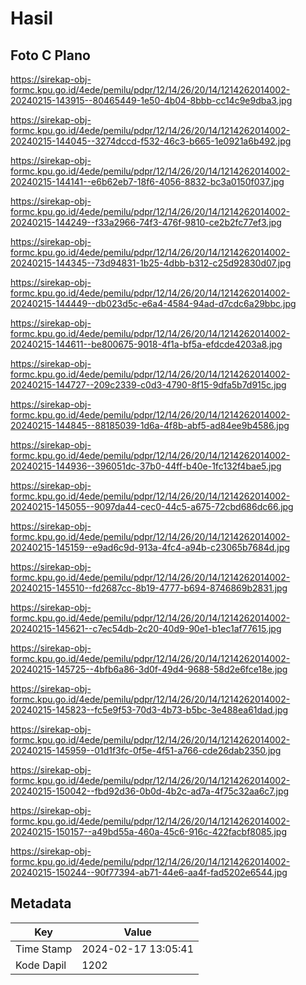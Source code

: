 # Hasil

## Foto C Plano

https://sirekap-obj-formc.kpu.go.id/4ede/pemilu/pdpr/12/14/26/20/14/1214262014002-20240215-143915--80465449-1e50-4b04-8bbb-cc14c9e9dba3.jpg

https://sirekap-obj-formc.kpu.go.id/4ede/pemilu/pdpr/12/14/26/20/14/1214262014002-20240215-144045--3274dccd-f532-46c3-b665-1e0921a6b492.jpg

https://sirekap-obj-formc.kpu.go.id/4ede/pemilu/pdpr/12/14/26/20/14/1214262014002-20240215-144141--e6b62eb7-18f6-4056-8832-bc3a0150f037.jpg

https://sirekap-obj-formc.kpu.go.id/4ede/pemilu/pdpr/12/14/26/20/14/1214262014002-20240215-144249--f33a2966-74f3-476f-9810-ce2b2fc77ef3.jpg

https://sirekap-obj-formc.kpu.go.id/4ede/pemilu/pdpr/12/14/26/20/14/1214262014002-20240215-144345--73d94831-1b25-4dbb-b312-c25d92830d07.jpg

https://sirekap-obj-formc.kpu.go.id/4ede/pemilu/pdpr/12/14/26/20/14/1214262014002-20240215-144449--db023d5c-e6a4-4584-94ad-d7cdc6a29bbc.jpg

https://sirekap-obj-formc.kpu.go.id/4ede/pemilu/pdpr/12/14/26/20/14/1214262014002-20240215-144611--be800675-9018-4f1a-bf5a-efdcde4203a8.jpg

https://sirekap-obj-formc.kpu.go.id/4ede/pemilu/pdpr/12/14/26/20/14/1214262014002-20240215-144727--209c2339-c0d3-4790-8f15-9dfa5b7d915c.jpg

https://sirekap-obj-formc.kpu.go.id/4ede/pemilu/pdpr/12/14/26/20/14/1214262014002-20240215-144845--88185039-1d6a-4f8b-abf5-ad84ee9b4586.jpg

https://sirekap-obj-formc.kpu.go.id/4ede/pemilu/pdpr/12/14/26/20/14/1214262014002-20240215-144936--396051dc-37b0-44ff-b40e-1fc132f4bae5.jpg

https://sirekap-obj-formc.kpu.go.id/4ede/pemilu/pdpr/12/14/26/20/14/1214262014002-20240215-145055--9097da44-cec0-44c5-a675-72cbd686dc66.jpg

https://sirekap-obj-formc.kpu.go.id/4ede/pemilu/pdpr/12/14/26/20/14/1214262014002-20240215-145159--e9ad6c9d-913a-4fc4-a94b-c23065b7684d.jpg

https://sirekap-obj-formc.kpu.go.id/4ede/pemilu/pdpr/12/14/26/20/14/1214262014002-20240215-145510--fd2687cc-8b19-4777-b694-8746869b2831.jpg

https://sirekap-obj-formc.kpu.go.id/4ede/pemilu/pdpr/12/14/26/20/14/1214262014002-20240215-145621--c7ec54db-2c20-40d9-90e1-b1ec1af77615.jpg

https://sirekap-obj-formc.kpu.go.id/4ede/pemilu/pdpr/12/14/26/20/14/1214262014002-20240215-145725--4bfb6a86-3d0f-49d4-9688-58d2e6fce18e.jpg

https://sirekap-obj-formc.kpu.go.id/4ede/pemilu/pdpr/12/14/26/20/14/1214262014002-20240215-145823--fc5e9f53-70d3-4b73-b5bc-3e488ea61dad.jpg

https://sirekap-obj-formc.kpu.go.id/4ede/pemilu/pdpr/12/14/26/20/14/1214262014002-20240215-145959--01d1f3fc-0f5e-4f51-a766-cde26dab2350.jpg

https://sirekap-obj-formc.kpu.go.id/4ede/pemilu/pdpr/12/14/26/20/14/1214262014002-20240215-150042--fbd92d36-0b0d-4b2c-ad7a-4f75c32aa6c7.jpg

https://sirekap-obj-formc.kpu.go.id/4ede/pemilu/pdpr/12/14/26/20/14/1214262014002-20240215-150157--a49bd55a-460a-45c6-916c-422facbf8085.jpg

https://sirekap-obj-formc.kpu.go.id/4ede/pemilu/pdpr/12/14/26/20/14/1214262014002-20240215-150244--90f77394-ab71-44e6-aa4f-fad5202e6544.jpg


## Metadata

| Key        | Value               |
| ---------- | ------------------- |
| Time Stamp | 2024-02-17 13:05:41 |
| Kode Dapil | 1202                |



